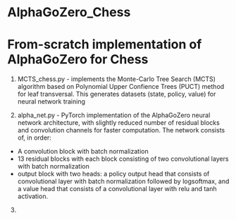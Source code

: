 # AlphaGoZero_Chess
# From-scratch implementation of AlphaGoZero for Chess

1) MCTS_chess.py - implements the Monte-Carlo Tree Search (MCTS) algorithm based on Polynomial Upper Confience Trees (PUCT) method for leaf transversal. This generates datasets (state, policy, value) for neural network training

2) alpha_net.py - PyTorch implementation of the AlphaGoZero neural network architecture, with slightly reduced number of residual blocks and convolution channels for faster computation. The network consists of, in order:
- A convolution block with batch normalization
- 13 residual blocks with each block consisting of two convolutional layers with batch normalization
- output block with two heads: a policy output head that consists of convolutional layer with batch normalization followed by logsoftmax, and a value head that consists of a convolutional layer with relu and tanh activation.

3) 
